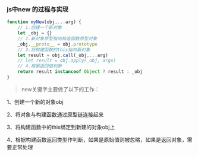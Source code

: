 ### js中new 的过程与实现

```js
function myNew(obj,...arg) {
    // 1.创建一个新对象
    let _obj = {}
    // 2.新对象原型指向构造函数原型对象
    _obj.__proto__ = obj.prototype
    // 3.将构建函数的this指向新对象
    let result = obj.call(_obj,...arg)
    // let result = obj.apply(_obj, args)
    // 4.根据返回值判断
    return result instanceof Object ? result : _obj
}
```
>new关键字主要做了以下的工作：

1、创建一个新的对象obj

2、将对象与构建函数通过原型链连接起来

3、将构建函数中的this绑定到新建的对象obj上

4、根据构建函数返回类型作判断，如果是原始值则被忽略，如果是返回对象，需要正常处理